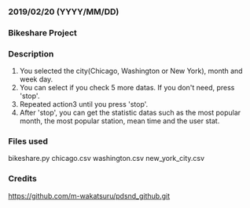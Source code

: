 ### 2019/02/20 (YYYY/MM/DD)

### Bikeshare Project

### Description
1. You selected the city(Chicago, Washington or New York), month and week day.
2. You can select if you check 5 more datas. If you don't need, press 'stop'.
3. Repeated action3 until you press 'stop'.
4. After 'stop', you can get the statistic datas such as the most popular month, the most popular station, mean time and the user stat.

### Files used
bikeshare.py
chicago.csv
washington.csv
new_york_city.csv

### Credits
https://github.com/m-wakatsuru/pdsnd_github.git
